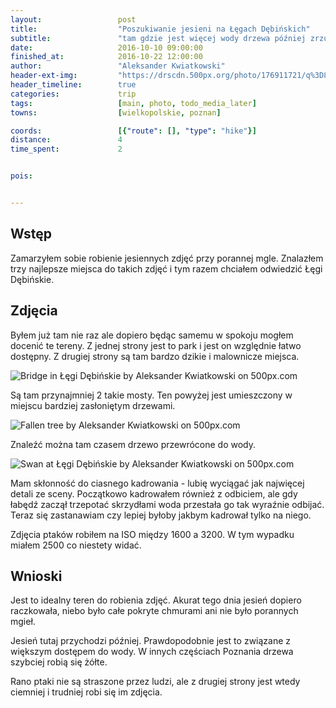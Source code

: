 ```yaml
---
layout:                 post
title:                  "Poszukiwanie jesieni na Łęgach Dębińskich"
subtitle:               "tam gdzie jest więcej wody drzewa później zrzucają liście*"
date:                   2016-10-10 09:00:00
finished_at:            2016-10-22 12:00:00
author:                 "Aleksander Kwiatkowski"
header-ext-img:         "https://drscdn.500px.org/photo/176911721/q%3D80_m%3D2000/52584500d7ddb9e7e8ee1f880f736d5b"
header_timeline:        true
categories:             trip
tags:                   [main, photo, todo_media_later]
towns:                  [wielkopolskie, poznan]

coords:                 [{"route": [], "type": "hike"}]
distance:               4
time_spent:             2


pois:


---
```


Wstęp
-----

Zamarzyłem sobie robienie jesiennych zdjęć przy porannej mgle.
Znalazłem trzy najlepsze miejsca do takich zdjęć i tym razem chciałem odwiedzić
Łęgi Dębińskie.

Zdjęcia
-------

Byłem już tam nie raz ale dopiero będąc samemu w spokoju mogłem docenić
te tereny. Z jednej strony jest to park i jest on względnie łatwo dostępny.
Z drugiej strony są tam bardzo dzikie i malownicze miejsca.

<div class='pixels-photo'>
  <p>
    <img src='https://drscdn.500px.org/photo/177091667/m%3D900/5a6ba51c4925708c94334bc4cb262540' alt='Bridge in Łęgi Dębińskie by Aleksander Kwiatkowski on 500px.com'>
  </p>
  <a href='https://500px.com/photo/177091667/bridge-in-%C5%81%C4%99gi-d%C4%99bi%C5%84skie-by-aleksander-kwiatkowski' alt='Bridge in Łęgi Dębińskie by Aleksander Kwiatkowski on 500px.com'></a>
</div>
<script type='text/javascript' src='https://500px.com/embed.js'></script>

Są tam przynajmniej 2 takie mosty. Ten powyżej jest umieszczony w miejscu
bardziej zasłoniętym drzewami.

<div class='pixels-photo'>
  <p>
    <img src='https://drscdn.500px.org/photo/176928545/m%3D900/089178476b55a4ee180bfac94cbf484f' alt='Fallen tree by Aleksander Kwiatkowski on 500px.com'>
  </p>
  <a href='https://500px.com/photo/176928545/fallen-tree-by-aleksander-kwiatkowski' alt='Fallen tree by Aleksander Kwiatkowski on 500px.com'></a>
</div>
<script type='text/javascript' src='https://500px.com/embed.js'></script>

Znaleźć można tam czasem drzewo przewrócone do wody.

<div class='pixels-photo'>
  <p>
    <img src='https://drscdn.500px.org/photo/176874137/m%3D900/6229e4c8029a00fc4e5a8ea1ea56f38a' alt='Swan at Łęgi Dębińskie by Aleksander Kwiatkowski on 500px.com'>
  </p>
  <a href='https://500px.com/photo/176874137/swan-at-%C5%81%C4%99gi-d%C4%99bi%C5%84skie-by-aleksander-kwiatkowski' alt='Swan at Łęgi Dębińskie by Aleksander Kwiatkowski on 500px.com'></a>
</div>
<script type='text/javascript' src='https://500px.com/embed.js'></script>

Mam skłonność do ciasnego kadrowania - lubię wyciągać jak najwięcej detali ze sceny.
Początkowo kadrowałem również z odbiciem, ale gdy łabędź zaczął trzepotać
skrzydłami woda przestała go tak wyraźnie odbijać. Teraz się zastanawiam czy lepiej
byłoby jakbym kadrował tylko na niego.

Zdjęcia ptaków robiłem na ISO między 1600 a 3200. W tym wypadku miałem 2500 co
niestety widać.

Wnioski
-------

Jest to idealny teren do robienia zdjęć. Akurat tego dnia jesień dopiero raczkowała,
niebo było całe pokryte chmurami ani nie było porannych mgieł.

Jesień tutaj przychodzi później. Prawdopodobnie jest to związane z większym
dostępem do wody. W innych częściach Poznania drzewa szybciej robią się żółte.

Rano ptaki nie są straszone przez ludzi, ale z drugiej strony jest wtedy ciemniej
i trudniej robi się im zdjęcia.
